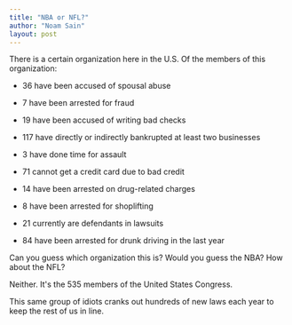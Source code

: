 ```yaml
---
title: "NBA or NFL?"
author: "Noam Sain"
layout: post
---
```


There is a certain organization here in the U.S. Of the members of this organization:

- 36 have been accused of spousal abuse

- 7 have been arrested for fraud

- 19 have been accused of writing bad checks

- 117 have directly or indirectly bankrupted at least two businesses

- 3 have done time for assault

- 71 cannot get a credit card due to bad credit

- 14 have been arrested on drug-related charges

- 8 have been arrested for shoplifting

- 21 currently are defendants in lawsuits

- 84 have been arrested for drunk driving in the last year

Can you guess which organization this is? Would you guess the NBA? How about the NFL?

Neither. It's the 535 members of the United States Congress.

This same group of idiots cranks out hundreds of new laws each year to keep the rest of us in line.
